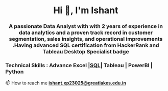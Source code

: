 
<h1 align="center">Hi 👋, I'm Ishant</h1>
<h3 align="center">A passionate Data Analyst with with 2 years of experience in data analytics and a proven track record in customer segmentation, sales insights, and operational improvements .Having advanced SQL certification from HackerRank and Tableau Desktop Specialist badge

### Technical Skills : Advance Excel |[SQL](https://drive.google.com/file/d/1Bg2Vl2dCTWbMrVa7wCQubbHkHj3lcAhE/view?usp=sharing)| Tableau | PowerBI | Python






📫 How to reach me **ishant.xp23025@greatlakes.edu.in**



